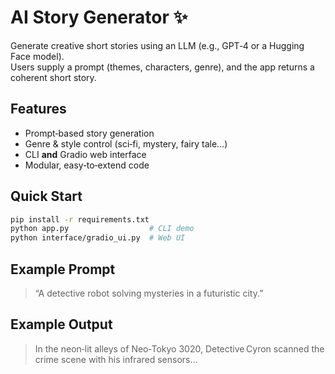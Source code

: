 # AI Story Generator ✨

Generate creative short stories using an LLM (e.g., GPT‑4 or a Hugging Face model).  
Users supply a prompt (themes, characters, genre), and the app returns a coherent short story.

## Features
- Prompt‑based story generation
- Genre & style control (sci‑fi, mystery, fairy tale…)
- CLI **and** Gradio web interface
- Modular, easy‑to‑extend code

## Quick Start
```bash
pip install -r requirements.txt
python app.py                  # CLI demo
python interface/gradio_ui.py  # Web UI
```

## Example Prompt
> “A detective robot solving mysteries in a futuristic city.”

## Example Output
> In the neon‑lit alleys of Neo‑Tokyo 3020, Detective Cyron scanned the crime scene with his infrared sensors…
